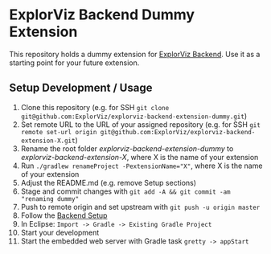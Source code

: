 # ExplorViz Backend Dummy Extension

This repository holds a dummy extension for [ExplorViz Backend](https://github.com/ExplorViz/explorviz-backend). Use it as a starting point for your future extension.

## Setup Development / Usage
1. Clone this repository (e.g. for SSH `git clone git@github.com:ExplorViz/explorviz-backend-extension-dummy.git`)
2. Set remote URL to the URL of your assigned repository (e.g. for SSH `git remote set-url origin git@github.com:ExplorViz/explorviz-backend-extension-X.git`)
3. Rename the root folder *explorviz-backend-extension-dummy* to *explorviz-backend-extension-X*, where X is the name of your extension
4. Run `./gradlew renameProject -PextensionName="X"`, where X is the name of your extension
4. Adjust the README.md (e.g. remove Setup sections)
5. Stage and commit changes with `git add -A && git commit -am "renaming dummy"`
6. Push to remote origin and set upstream with `git push -u origin master`
7. Follow the [Backend Setup](https://github.com/ExplorViz/explorviz-backend#explorviz-backend)
8. In Eclipse: `Import -> Gradle -> Existing Gradle Project`
9. Start your development
10. Start the embedded web server with Gradle task `gretty -> appStart`
